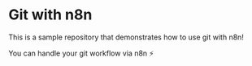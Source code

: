 # Git with n8n

This is a sample repository that demonstrates how to use git with n8n!

You can handle your git workflow via n8n ⚡️